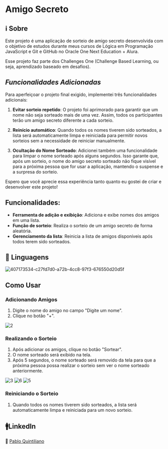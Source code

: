 # Amigo Secreto


## ℹ️ Sobre


Este projeto é uma aplicação de sorteio de amigo secreto desenvolvida com o objetivo de estudos durante meus cursos de Lógica em Programação JavaScript e Git e GitHub no Oracle One Next Education + Alura.

Esse projeto faz parte dos Challenges One (Challenge Based Learning, ou seja, aprendizado baseado em desafios).

## *Funcionalidades Adicionadas*

Para aperfeiçoar o projeto final exigido, implementei três funcionalidades adicionais:

1. **Evitar sorteio repetido**: O projeto foi aprimorado para garantir que um nome não seja sorteado mais de uma vez. Assim, todos os participantes terão um amigo secreto diferente a cada sorteio.

2. **Reinício automático**: Quando todos os nomes tiverem sido sorteados, a lista será automaticamente limpa e reiniciada para permitir novos sorteios sem a necessidade de reiniciar manualmente.

3. **Ocultação do Nome Sorteado**: Adicionei também uma funcionalidade para limpar o nome sorteado após alguns segundos. Isso garante que, após um sorteio, o nome do amigo secreto sorteado não fique visível para a próxima pessoa que for usar a aplicação, mantendo o suspense e a surpresa do sorteio. 

Espero que você aprecie essa experiência tanto quanto eu gostei de criar e desenvolver este projeto!

## Funcionalidades:


- **Ferramenta de adição e exibição**: Adiciona e exibe nomes dos amigos em uma lista.
- **Função de sorteio**: Realiza o sorteio de um amigo secreto de forma aleatória.
- **Gerenciamento da lista**: Reinicia a lista de amigos disponíveis após todos terem sido sorteados.

## 🔡 Linguagens


![407173534-c27fd7d0-a72b-4cc8-97f3-676550d20d5f](https://github.com/user-attachments/assets/6f50eeea-ba5d-4704-8b13-5b88c1dffb31)


## Como Usar


### Adicionando Amigos

1. Digite o nome do amigo no campo "Digite um nome".
2. Clique no botão "+".

![2](https://github.com/user-attachments/assets/0005d3cf-ae02-4a9c-b9c7-6cb757e5e4ef)

### Realizando o Sorteio

1. Após adicionar os amigos, clique no botão "Sortear".
2. O nome sorteado será exibido na tela.
3. Após 5 segundos, o nome sorteado será removido da tela para que a próxima pessoa possa realizar o sorteio sem ver o nome sorteado anteriormente.

![3](https://github.com/user-attachments/assets/4b22cacf-932f-439a-899a-8d3ebccf3f08)
![6](https://github.com/user-attachments/assets/96bdfd1a-21dd-475a-9829-9be43018ea8c)
![5](https://github.com/user-attachments/assets/a5feda1f-5576-48a9-a13b-db73466653fc)

### Reiniciando o Sorteio

1. Quando todos os nomes tiverem sido sorteados, a lista será automaticamente limpa e reiniciada para um novo sorteio.

## 🚹LinkedIn

🔗 [Pablo Quintiliano](https://www.linkedin.com/in/pablo-quintiliano/)
